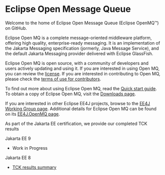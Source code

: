 # Eclipse Open Message Queue

Welcome to the home of Eclipse Open Message Queue (Eclipse OpenMQ&trade;) on GitHub.

Eclipse Open MQ is a complete message-oriented middleware platform, offering high quality,
enterprise-ready messaging. It is an implementation of the Jakarta Messaging specification (jormerly, Java Message Service),
and the default Jakarta Messaging provider delivered with Eclipse GlassFish. 

Eclipse Open MQ is open source, with a community of developers and users actively updating and using it. If you are interested in using Open MQ, you can review the [license](https://github.com/eclipse-ee4j/openmq/blob/master/LICENSE.md). If you are interested in contributing to Open MQ, please check the [terms of use for contributors](https://github.com/eclipse-ee4j/openmq/blob/master/LICENSE.md/CONTRIBUTING.md).

To find out more about using Eclipse Open MQ, read the  [Quick start guide](Overview.md). 
To obtain a copy of Eclipse Open MQ, visit the [Downloads page](Downloads.md).

If you are interested in other Eclipse EE4J projects, browse to the [EE4J Working Group page](https://projects.eclipse.org/projects/ee4j). Additional details for Eclipse Open MQ can be found on its [EE4J.OpenMQ page](https://projects.eclipse.org/projects/ee4j.openmq).

As part of the Jakarta EE certification, we provide our completed TCK results

Jakarta EE 9
* Work in Progress

Jakarta EE 8
* [TCK results summary](https://eclipse-ee4j.github.io/openmq/certifications/jakarta-messaging/2.0/TCK-Results)
